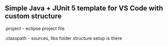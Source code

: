 ## Simple Java + JUnit 5 template for VS Code with custom structure

  .project - eclipse project file

  .classpath - sources, libs folder structure setup is there